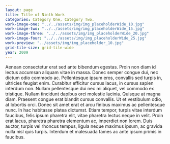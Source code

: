 ```yaml
---
layout: page
title: Title of Ninth Work
categories: Category One, Category Two.
work-image-one: "../../assets/img/img_placeholderWide_10.jpg"
work-image-two: "../../assets/img/img_placeholderWide_15.jpg"
work-image-three: "../../assets/img/img_placeholderWide_20.jpg"
work-image-four: "../../assets/img/img_placeholderWide_25.jpg"
work-preview: "../assets/img/img_placeholder_10.jpg"
grid-tile-size: grid-tile-wide
year: 2009
---
```


Aenean consectetur erat sed ante bibendum egestas. Proin non diam id lectus accumsan aliquam vitae in massa. Donec semper congue dui, nec dictum odio commodo ac. Pellentesque ipsum eros, convallis sed turpis in, ultricies feugiat enim. Curabitur efficitur cursus lacus, in cursus sapien interdum non. Nullam pellentesque dui nec mi aliquet, vel commodo ex tristique. Nullam tincidunt dapibus orci molestie lacinia. Quisque at magna diam. Praesent congue erat blandit cursus convallis. Ut et vestibulum odio, at lobortis orci. Donec sit amet erat et arcu finibus maximus ac pellentesque nunc. In hac habitasse platea dictumst. Etiam tempor, turpis vitae interdum faucibus, felis ipsum pharetra elit, vitae pharetra lectus neque in velit. Proin erat lacus, pharetra pharetra elementum ac, imperdiet non lorem. Duis auctor, turpis vel rhoncus tempus, ligula neque maximus ipsum, ac gravida nulla nisl quis turpis. Interdum et malesuada fames ac ante ipsum primis in faucibus.
